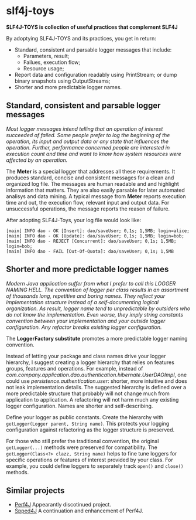# slf4j-toys #

**SLF4J-TOYS is collection of useful practices that complement SLF4J**

By adoptying SLF4J-TOYS and its practices, you get in return:
 * Standard, consistent and parsable logger messages that include:
   * Parameters, result;
   * Failues, execution flow;
   * Resource usage;
 * Report data and configuration readably using PrintStream; or dump binary snapshots using OutputStreams;
 * Shorter and more predictable logger names. 

## Standard, consistent and parsable logger messages

*Most logger messages intend telling that an operation of interest succeeded of failed. Some people prefer to log the beginning of the operation, its input and output data or any state that influences the operation. Further, performance concerned people are interested in execution count and time and want to know how system resources were affected by an operation.*

The **Meter** is a special logger that addresses all these requirements. It produces standard, concise and consistent messages for a clean and organized log file. The messages are human readable and and highlight information that matters. They are also easily parsable for later automated analisys and data mining. A typical message from **Meter** reports execution time and out, the execution flow, relevant input and output data. For unsuccessful operations, the message reports the reason of failure.

After adopting SLF4J-Toys, your log file would look like:
```
[main] INFO dao - OK [Insert]: dao/saveUser; 0,1s; 1,5MB; login=alice; 
[main] INFO dao - OK [Update]: dao/saveUser; 0,1s; 1,5MB; login=bob; 
[main] INFO dao - REJECT [Concurrent]: dao/saveUser; 0,1s; 1,5MB; login=bob; 
[main] INFO dao - FAIL [Out-Of-Quota]: dao/saveUser; 0,1s; 1,5MB
```

## Shorter and more predictable logger names

*Modern Java application suffer from what I prefer to call this LOGGER NAMING HELL.
The convention of logger per class results in an assortment of thousands long, repetitive and boring names.
They reflect your implementation structure instead of a self-documenting logical organization.
As result, logger name tend to unpredictable by outsiders who do not know the implementation. 
Even worse, they imply string constants convention between your implementation and your outside logger configuration. 
Any refactor breaks existing logger configuration.*

The **LoggerFactory substitute** promotes a more predictable logger naming convention. 

Instead of letting your package and class names drive your logger hierarchy, 
I suggest creating a logger hierarchy that relies on features groups, features and operations. 
For example, instead of _com.company.application.dao.authentication.hibernate.UserDAOImpl_, 
one could use _persistence.authentication.user_: 
shorter, more intuitive and does not leak implementation details. 
The suggested hierarchy is defined over a more predictable structure that probably will not change much from application to application. 
A refactoring will not harm much any existing logger configuration.
Names are shorter and self-describing. 

Define your logger as public constants. 
Create the hierarchy with `getLogger(Logger parent, String name)`.
This protects your logging configuration against refactoring as the logger structure is preserved.

For those who still prefer the traditional convention, the original `getLogger(...)` methods were preserved for compatibility.
The `getLogger(Class<?> clazz, String name)` helps to fine tune loggers for specific operations or features of interest provided by your class. 
For example, you could define loggers to separately track `open()` and `close()` methods.

## Similar projects ##

 * [Perf4J](http://perf4j.codehaus.org/) Appearantly discotinued project.
 * [Spped4J](http://perf4j.codehaus.org/) A continuation and enhancement of Perf4J.

